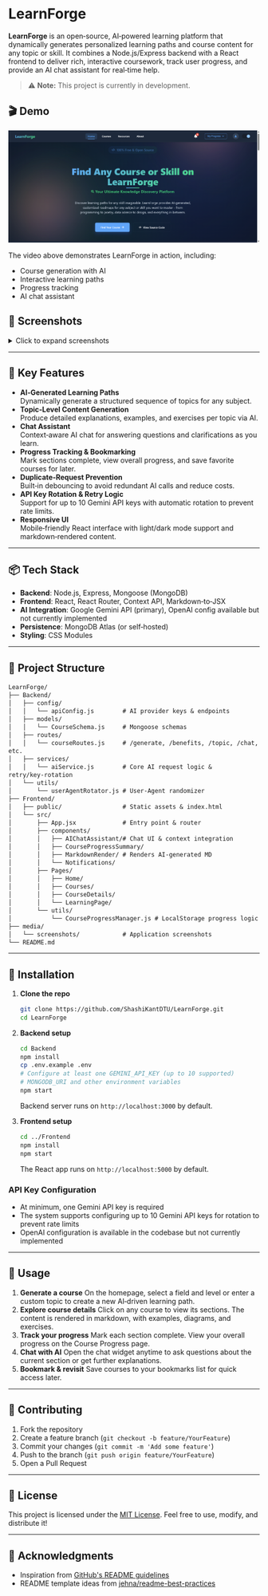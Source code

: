 # LearnForge

**LearnForge** is an open‑source, AI‑powered learning platform that dynamically generates personalized learning paths and course content for any topic or skill. It combines a Node.js/Express backend with a React frontend to deliver rich, interactive coursework, track user progress, and provide an AI chat assistant for real‑time help.

> ⚠️ **Note:** This project is currently in development.

## 🎬 Demo

[![LearnForge Demo](/media/screenshots/homepage.png)](https://youtu.be/DKCuWwpS5XA)

The video above demonstrates LearnForge in action, including:
- Course generation with AI
- Interactive learning paths
- Progress tracking
- AI chat assistant

## 📸 Screenshots

<details>
<summary>Click to expand screenshots</summary>

### Home Page & Course Generation
![Home Page](media/screenshots/homepage.png)
*The LearnForge homepage where users can generate new courses on any topic*

![Content Generation](media/screenshots/content_Gen.png)
*AI-driven course and content generation*

### Course Details View
![Course Details](media/screenshots/Intropage2.png)
*Overview of course structure with learning path and estimated completion times*

![Course Introduction](media/screenshots/intropage3.png)
*Detailed course introduction with key learning objectives and requirements*

### Learning Experience
![Learning Page](media/screenshots/Learning_Page.png)
*Interactive learning environment with AI-generated content and progress tracking*

![Additional Learning Features](media/screenshots/anotherpage.png)
*Enhanced learning experience with interactive components and detailed content*

![Course Navigation](media/screenshots/anotherpage1.png)
*Intuitive navigation through course sections with progress indicators*

### AI Chat Assistant
![AI Chat](media/screenshots/AI_Chat.png)
*Context-aware AI assistant helps answer questions about the current topic*

### Progress Tracking & Bookmarks
![Bookmarks](media/screenshots/Bookmarks.png)
*Save and organize your favorite courses for quick access*

### Notifications
![Notifications](media/screenshots/notifications.png)
*Stay updated with course completion notifications and alerts*

### Additional Features
![Footer](media/screenshots/Footer.png)
*Comprehensive site navigation and information in the footer section*

</details>

---

## 🚀 Key Features

- **AI‑Generated Learning Paths**  
  Dynamically generate a structured sequence of topics for any subject.
- **Topic‑Level Content Generation**  
  Produce detailed explanations, examples, and exercises per topic via AI.
- **Chat Assistant**  
  Context‑aware AI chat for answering questions and clarifications as you learn.
- **Progress Tracking & Bookmarking**  
  Mark sections complete, view overall progress, and save favorite courses for later.
- **Duplicate‑Request Prevention**  
  Built‑in debouncing to avoid redundant AI calls and reduce costs.
- **API Key Rotation & Retry Logic**  
  Support for up to 10 Gemini API keys with automatic rotation to prevent rate limits.
- **Responsive UI**  
  Mobile‑friendly React interface with light/dark mode support and markdown‑rendered content.

---

## 📦 Tech Stack

- **Backend**: Node.js, Express, Mongoose (MongoDB)  
- **Frontend**: React, React Router, Context API, Markdown‑to‑JSX  
- **AI Integration**: Google Gemini API (primary), OpenAI config available but not currently implemented
- **Persistence**: MongoDB Atlas (or self‑hosted)  
- **Styling**: CSS Modules

---

## 📁 Project Structure

```
LearnForge/
├── Backend/
│   ├── config/
│   │   └── apiConfig.js        # AI provider keys & endpoints
│   ├── models/
│   │   └── CourseSchema.js     # Mongoose schemas
│   ├── routes/
│   │   └── courseRoutes.js     # /generate, /benefits, /topic, /chat, etc.
│   ├── services/
│   │   └── aiService.js        # Core AI request logic & retry/key‑rotation
│   └── utils/
│       └── userAgentRotator.js # User-Agent randomizer
├── Frontend/
│   ├── public/                 # Static assets & index.html
│   └── src/
│       ├── App.jsx             # Entry point & router
│       ├── components/
│       │   ├── AIChatAssistant/# Chat UI & context integration
│       │   ├── CourseProgressSummary/
│       │   ├── MarkdownRender/ # Renders AI‑generated MD
│       │   └── Notifications/
│       ├── Pages/
│       │   ├── Home/
│       │   ├── Courses/
│       │   ├── CourseDetails/
│       │   └── LearningPage/
│       └── utils/
│           └── CourseProgressManager.js # LocalStorage progress logic
├── media/
│   └── screenshots/            # Application screenshots
└── README.md
```

---

## 🔧 Installation

1. **Clone the repo**  
   ```bash
   git clone https://github.com/ShashiKantDTU/LearnForge.git
   cd LearnForge
   ```

2. **Backend setup**

   ```bash
   cd Backend
   npm install
   cp .env.example .env
   # Configure at least one GEMINI_API_KEY (up to 10 supported)
   # MONGODB_URI and other environment variables
   npm start
   ```
   Backend server runs on `http://localhost:3000` by default.

3. **Frontend setup**

   ```bash
   cd ../Frontend
   npm install
   npm start
   ```

   The React app runs on `http://localhost:5000` by default.

### API Key Configuration

- At minimum, one Gemini API key is required
- The system supports configuring up to 10 Gemini API keys for rotation to prevent rate limits
- OpenAI configuration is available in the codebase but not currently implemented

---

## 📝 Usage

1. **Generate a course**
   On the homepage, select a field and level or enter a custom topic to create a new AI‑driven learning path.
2. **Explore course details**
   Click on any course to view its sections. The content is rendered in markdown, with examples, diagrams, and exercises.
3. **Track your progress**
   Mark each section complete. View your overall progress on the Course Progress page.
4. **Chat with AI**
   Open the chat widget anytime to ask questions about the current section or get further explanations.
5. **Bookmark & revisit**
   Save courses to your bookmarks list for quick access later.

---

## 🤝 Contributing

1. Fork the repository
2. Create a feature branch (`git checkout -b feature/YourFeature`)
3. Commit your changes (`git commit -m 'Add some feature'`)
4. Push to the branch (`git push origin feature/YourFeature`)
5. Open a Pull Request


---

## 📄 License

This project is licensed under the [MIT License](LICENSE).
Feel free to use, modify, and distribute it!

---

## 🙏 Acknowledgments

* Inspiration from [GitHub's README guidelines](https://docs.github.com/articles/about-readmes)
* README template ideas from [jehna/readme-best-practices](https://github.com/jehna/readme-best-practices)
